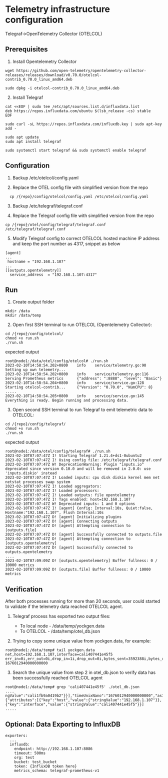 # Telemetry infrastructure configuration
Telegraf->OpenTelemetry Collector (OTELCOL)

## Prerequisites

1. Install Opentelemetry Collector
```
wget https://github.com/open-telemetry/opentelemetry-collector-releases/releases/download/v0.70.0/otelcol-contrib_0.70.0_linux_amd64.deb

sudo dpkg -i otelcol-contrib_0.70.0_linux_amd64.deb
```

2. Install Telegraf
```
cat <<EOF | sudo tee /etc/apt/sources.list.d/influxdata.list
deb https://repos.influxdata.com/ubuntu $(lsb_release -cs) stable
EOF

sudo curl -sL https://repos.influxdata.com/influxdb.key | sudo apt-key add -

sudo apt update
sudo apt install telegraf

sudo systemctl start telegraf && sudo systemctl enable telegraf
```

## Configuration
1. Backup /etc/otelcol/config.yaml

2. Replace the OTEL config file with simplified version from the repo
```
  cp /{repo}/config/otelcol/config.yaml /etc/otelcol/config.yaml
```

3. Backup /etc/telegraf/telegraf.conf

4. Replace the Telegraf config file with simplified version from the repo
```
cp /{repo}/otel/config/telegraf/telegraf.conf /etc/telegraf/telegraf.conf
```

5. Modify Telegraf config to correct OTELCOL hosted machine IP address and keep the port number as 4317, snippet as below 

```
[agent]
...
 hostname = "192.168.1.107"
...
[[outputs.opentelemetry]]
  service_address  = "192.168.1.107:4317"
```

## Run
1. Create output folder
```
mkdir /data
mkdir /data/temp
```

2. Open first SSH terminal to run OTELCOL (Opentelemetry Collector):

```
cd /{repo}/config/otelcol/
chmod +x run.sh
./run.sh
```

expected output
```
root@node1:/data/otel/config/otelcol# ./run.sh
2023-02-10T14:58:54.202+0800    info    service/telemetry.go:90 Setting up own telemetry...
2023-02-10T14:58:54.202+0800    info    service/telemetry.go:116        Serving Prometheus metrics      {"address": ":8888", "level": "Basic"}
2023-02-10T14:58:54.204+0800    info    service/service.go:128  Starting otelcol-contrib...     {"Version": "0.70.0", "NumCPU": 8}
.....
2023-02-10T14:58:54.205+0800    info    service/service.go:145  Everything is ready. Begin running and processing data.
```

3. Open second SSH terminal to run Telegraf to emit telemetric data to OTELCOL:

```
cd /{repo}/config/telegraf/
chmod +x run.sh
./run.sh
```
expected output
```
root@node1:/data/otel/config/telegraf# ./run.sh
2023-02-10T07:07:47Z I! Starting Telegraf 1.21.4+ds1-0ubuntu2
2023-02-10T07:07:47Z I! Using config file: /etc/telegraf/telegraf.conf
2023-02-10T07:07:47Z W! DeprecationWarning: Plugin "inputs.io" deprecated since version 0.10.0 and will be removed in 2.0.0: use 'inputs.diskio' instead
2023-02-10T07:07:47Z I! Loaded inputs: cpu disk diskio kernel mem net netstat processes swap system
2023-02-10T07:07:47Z I! Loaded aggregators:
2023-02-10T07:07:47Z I! Loaded processors:
2023-02-10T07:07:47Z I! Loaded outputs: file opentelemetry
2023-02-10T07:07:47Z I! Tags enabled: host=192.168.1.107
2023-02-10T07:07:47Z W! Deprecated inputs: 1 and 0 options
2023-02-10T07:07:47Z I! [agent] Config: Interval:10s, Quiet:false, Hostname:"192.168.1.107", Flush Interval:10s
2023-02-10T07:07:47Z D! [agent] Initializing plugins
2023-02-10T07:07:47Z D! [agent] Connecting outputs
2023-02-10T07:07:47Z D! [agent] Attempting connection to [outputs.file]
2023-02-10T07:07:47Z D! [agent] Successfully connected to outputs.file
2023-02-10T07:07:47Z D! [agent] Attempting connection to [outputs.opentelemetry]
2023-02-10T07:07:47Z D! [agent] Successfully connected to outputs.opentelemetry
....
2023-02-10T07:09:09Z D! [outputs.opentelemetry] Buffer fullness: 0 / 10000 metrics
2023-02-10T07:09:09Z D! [outputs.file] Buffer fullness: 0 / 10000 metrics
```

## Verification
After both processes running for more than 20 seconds, user could started to validate if the telemetry data reached OTELCOL agent.

1. Telegraf process has exported two output files:
   * To local node - /data/temp/yockgen.data
   * To OTELCOL - /data/temp/otel_db.json

2. Trying to copy some unique value from yockgen.data, for example:
```
root@node1:/data/temp# tail yockgen.data
net,host=192.168.1.107,interface=cali407441e45f5 err_in=0i,err_out=0i,drop_in=1i,drop_out=0i,bytes_sent=3592388i,bytes_recv=3569786i,packets_sent=34704i,packets_recv=33906i 1676012940000000000
```

3. Search the unique value from step 2 in otel_db.json to verify data has been successfully reached OTELCOL agent
```
root@node1:/data/temp# grep 'cali407441e45f5' ./otel_db.json
....
ngValue":"cali1fb9a0419b2"}}],"timeUnixNano":"1676012940000000000","asInt":"0"},{"attributes":[{"key":"host","value":{"stringValue":"192.168.1.107"}},{"key":"interface","value":{"stringValue":"cali407441e45f5"}}]
.....
```

## Optional: Data Exporting to InfluxDB 

```
exporters:
  ...
  influxdb:
    endpoint: http://192.168.1.107:8086
    timeout: 500ms
    org: test
    bucket: test_bucket
    token: {InfluxDB token here}
    metrics_schema: telegraf-prometheus-v1

```

